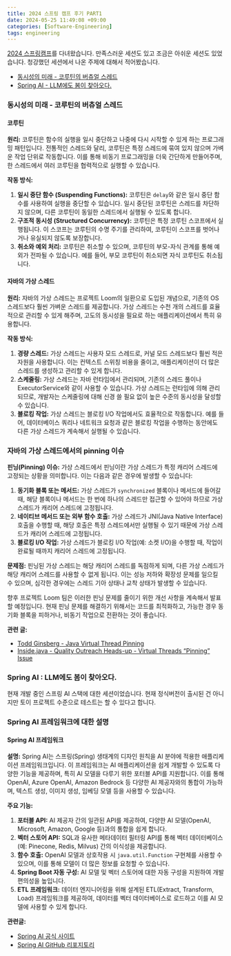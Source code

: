 ```yaml
---
title: 2024 스프링 캠프 후기 PART1
date: 2024-05-25 11:49:08 +09:00
categories: [Software-Engineering]
tags: engineering
---
```


[2024 스프링캠프](https://www.inflearn.com/course/springcamp2024#program)를 다녀왔습니다. 만족스러운 세션도 있고 조금은 아쉬운 세션도 있었습니다. 청강했던 세션에서 나온 주제에 대해서 적어봤습니다.

- [동시성의 미래 - 코루틴의 버츄얼 스레드](#동시성의-미래---코루틴의-버츄얼-스레드)
- [Spring AI - LLM에도 봄이 찾아오다.](#Spring-AI---LLM에도-봄이-찾아오다.)

### 동시성의 미래 - 코루틴의 버츄얼 스레드

#### 코루틴

**원리:**
코루틴은 함수의 실행을 일시 중단하고 나중에 다시 시작할 수 있게 하는 프로그래밍 패턴입니다. 전통적인 스레드와 달리, 코루틴은 특정 스레드에 묶여 있지 않으며 가벼운 작업 단위로 작동합니다. 이를 통해 비동기 프로그래밍을 더욱 간단하게 만들어주며, 한 스레드에서 여러 코루틴을 협력적으로 실행할 수 있습니다.

**작동 방식:**
1. **일시 중단 함수 (Suspending Functions):** 코루틴은 `delay`와 같은 일시 중단 함수를 사용하여 실행을 중단할 수 있습니다. 일시 중단된 코루틴은 스레드를 차단하지 않으며, 다른 코루틴이 동일한 스레드에서 실행될 수 있도록 합니다.
2. **구조적 동시성 (Structured Concurrency):** 코루틴은 특정 코루틴 스코프에서 실행됩니다. 이 스코프는 코루틴의 수명 주기를 관리하여, 코루틴이 스코프를 벗어나거나 유실되지 않도록 보장합니다.
3. **취소와 예외 처리:** 코루틴은 취소할 수 있으며, 코루틴의 부모-자식 관계를 통해 예외가 전파될 수 있습니다. 예를 들어, 부모 코루틴이 취소되면 자식 코루틴도 취소됩니다.

#### 자바의 가상 스레드

**원리:**
자바의 가상 스레드는 프로젝트 Loom의 일환으로 도입된 개념으로, 기존의 OS 스레드보다 훨씬 가벼운 스레드를 제공합니다. 가상 스레드는 수천 개의 스레드를 효율적으로 관리할 수 있게 해주며, 고도의 동시성을 필요로 하는 애플리케이션에서 특히 유용합니다.

**작동 방식:**
1. **경량 스레드:** 가상 스레드는 사용자 모드 스레드로, 커널 모드 스레드보다 훨씬 적은 자원을 사용합니다. 이는 컨텍스트 스위칭 비용을 줄이고, 애플리케이션이 더 많은 스레드를 생성하고 관리할 수 있게 합니다.
2. **스케줄링:** 가상 스레드는 자바 런타임에서 관리되며, 기존의 스레드 풀이나 ExecutorService와 같이 사용할 수 있습니다. 가상 스레드는 런타임에 의해 관리되므로, 개발자는 스케줄링에 대해 신경 쓸 필요 없이 높은 수준의 동시성을 달성할 수 있습니다.
3. **블로킹 작업:** 가상 스레드는 블로킹 I/O 작업에서도 효율적으로 작동합니다. 예를 들어, 데이터베이스 쿼리나 네트워크 요청과 같은 블로킹 작업을 수행하는 동안에도 다른 가상 스레드가 계속해서 실행될 수 있습니다.

### 자바의 가상 스레드에서의 pinning 이슈

**핀닝(Pinning) 이슈:**
가상 스레드에서 핀닝이란 가상 스레드가 특정 캐리어 스레드에 고정되는 상황을 의미합니다. 이는 다음과 같은 경우에 발생할 수 있습니다:
1. **동기화 블록 또는 메서드:** 가상 스레드가 `synchronized` 블록이나 메서드에 들어갈 때, 해당 블록이나 메서드는 한 번에 하나의 스레드만 접근할 수 있어야 하므로 가상 스레드가 캐리어 스레드에 고정됩니다.
2. **네이티브 메서드 또는 외부 함수 호출:** 가상 스레드가 JNI(Java Native Interface) 호출을 수행할 때, 해당 호출은 특정 스레드에서만 실행될 수 있기 때문에 가상 스레드가 캐리어 스레드에 고정됩니다.
3. **블로킹 I/O 작업:** 가상 스레드가 블로킹 I/O 작업(예: 소켓 I/O)을 수행할 때, 작업이 완료될 때까지 캐리어 스레드에 고정됩니다.

**문제점:**
핀닝된 가상 스레드는 해당 캐리어 스레드를 독점하게 되며, 다른 가상 스레드가 해당 캐리어 스레드를 사용할 수 없게 됩니다. 이는 성능 저하와 확장성 문제를 일으킬 수 있으며, 심각한 경우에는 스레드 기아 상태나 교착 상태가 발생할 수 있습니다.

향후 프로젝트 Loom 팀은 이러한 핀닝 문제를 줄이기 위한 개선 사항을 계속해서 발표할 예정입니다. 현재 핀닝 문제를 해결하기 위해서는 코드를 최적화하고, 가능한 경우 동기화 블록을 피하거나, 비동기 작업으로 전환하는 것이 좋습니다.

**관련 글:**
- [Todd Ginsberg - Java Virtual Thread Pinning](https://todd.ginsberg.com/post/virtual-threads-pinning/)
- [Inside.java - Quality Outreach Heads-up - Virtual Threads “Pinning” Issue](https://inside.java/2024/02/21/quality-heads-up/)

### Spring AI : LLM에도 봄이 찾아오다.

현재 개발 중인 스프링 AI 스택에 대한 세션이었습니다. 현재 정식버전이 출시된 건 아니지만 토이 프로젝트 수준으로 테스트는 할 수 있다고 합니다. 

### Spring AI 프레임워크에 대한 설명

#### Spring AI 프레임워크

**설명:**
Spring AI는 스프링(Spring) 생태계의 디자인 원칙을 AI 분야에 적용한 애플리케이션 프레임워크입니다. 이 프레임워크는 AI 애플리케이션을 쉽게 개발할 수 있도록 다양한 기능을 제공하며, 특히 AI 모델을 다루기 위한 포터블 API를 지원합니다. 이를 통해 OpenAI, Azure OpenAI, Amazon Bedrock 등 다양한 AI 제공자와의 통합이 가능하며, 텍스트 생성, 이미지 생성, 임베딩 모델 등을 사용할 수 있습니다.

**주요 기능:**
1. **포터블 API:** AI 제공자 간의 일관된 API를 제공하여, 다양한 AI 모델(OpenAI, Microsoft, Amazon, Google 등)과의 통합을 쉽게 합니다.
2. **벡터 스토어 API:** SQL과 유사한 메타데이터 필터링 API를 통해 벡터 데이터베이스(예: Pinecone, Redis, Milvus) 간의 이식성을 제공합니다.
3. **함수 호출:** OpenAI 모델과 상호작용 시 `java.util.Function` 구현체를 사용할 수 있으며, 이를 통해 모델이 더 많은 정보를 요청할 수 있습니다.
4. **Spring Boot 자동 구성:** AI 모델 및 벡터 스토어에 대한 자동 구성을 지원하여 개발 편의성을 높입니다.
5. **ETL 프레임워크:** 데이터 엔지니어링을 위해 설계된 ETL(Extract, Transform, Load) 프레임워크를 제공하여, 데이터를 벡터 데이터베이스로 로드하고 이를 AI 모델에 사용할 수 있게 합니다.

**관련글:**
- [Spring AI 공식 사이트](https://spring.io/projects/spring-ai)
- [Spring AI GitHub 리포지토리](https://github.com/spring-projects/spring-ai)
